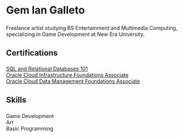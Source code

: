 <h1 align="left">Gem Ian Galleto</h1>

###

<p align="left">Freelance artist studying BS Entertainment and Multimedia Computing, specializing in Game Development at New Era University.</p>

###

<h2 align="left">Certifications</h2>

###

<p align="left">
    <a href="https://courses.cognitiveclass.ai/certificates/46510786f60342568f90327f8b676c6c#">SQL and Relational Databases 101</a><br>
    <a href="https://brm-certview.oracle.com/ords/certview/ecertificate?ssn=OC5425891&trackId=OCI2024FNDCFA&key=0ac27a973da0e92005e02c9dd5d3b719f40f19e6">Oracle Cloud Infrastructure Foundations Associate</a><br>
    <a href="https://brm-certview.oracle.com/ords/certview/ecertificate?ssn=OC5425891&trackId=OCI2024DCFA&key=cb1197e8817b8e0293c80df0c15c070ffdb8b41e">Oracle Cloud Data Management Foundations Associate</a>
</p>

###

<h2 align="left">Skills</h2>

###

<p align="left">Game Development<br>Art<br>Basic Programming</p>

###
